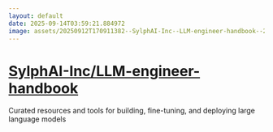 ```yaml
---
layout: default
date: 2025-09-14T03:59:21.884972
image: assets/20250912T170911382--SylphAI-Inc--LLM-engineer-handbook--20250912T172448858--cropped.png
---
```


# [SylphAI-Inc/LLM-engineer-handbook](https://github.com/SylphAI-Inc/LLM-engineer-handbook)

Curated resources and tools for building, fine-tuning, and deploying large language models
